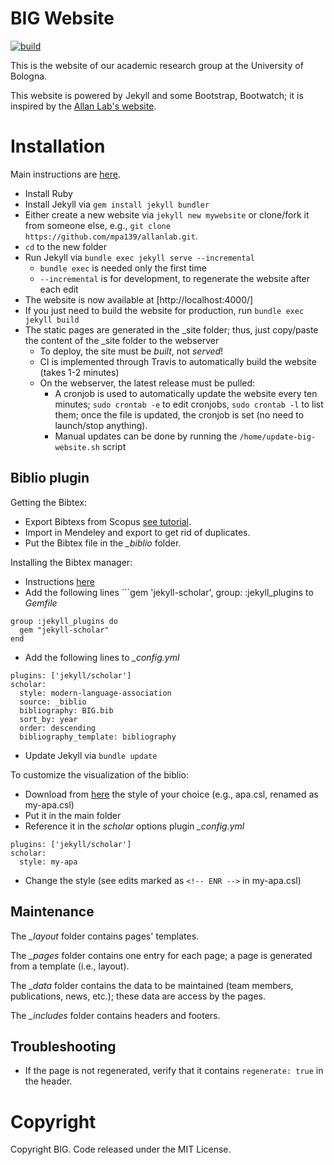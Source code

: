# BIG Website

[![build](https://github.com/big-unibo/big-website/actions/workflows/build.yml/badge.svg)](https://github.com/big-unibo/big-website/actions/workflows/build.yml)

This is the website of our academic research group at the University of Bologna.

This website is powered by Jekyll and some Bootstrap, Bootwatch; it is inspired  by the [Allan Lab's website](https://www.allanlab.org/). 

# Installation

Main instructions are [here](https://jekyllrb.com/docs/installation/).

- Install Ruby
- Install Jekyll via ```gem install jekyll bundler```
- Either create a new website via ```jekyll new mywebsite``` or clone/fork it from someone else, e.g., ```git clone https://github.com/mpa139/allanlab.git```.
- ```cd``` to the new folder
- Run Jekyll via ```bundle exec jekyll serve --incremental```
  - ```bundle exec``` is needed only the first time
  - ```--incremental``` is for development, to regenerate the website after each edit
- The website is now available at [http://localhost:4000/]
- If you just need to build the website for production, run ```bundle exec jekyll build```
- The static pages are generated in the _site folder; thus, just copy/paste the content of the _site folder 
to the webserver
  - To deploy, the site must be *built*, not *served*!
  - CI is implemented through Travis to automatically build the website (takes 1-2 minutes)
  - On the webserver, the latest release must be pulled:
    - A cronjob is used to automatically update the website every ten minutes; ```sudo crontab -e``` to edit cronjobs, ```sudo crontab -l``` to list them; once the file is updated, the cronjob is set (no need to launch/stop anything).
    - Manual updates can be done by running the ```/home/update-big-website.sh``` script

## Biblio plugin

Getting the Bibtex:

- Export Bibtexs from Scopus [see tutorial](https://libguides.usask.ca/c.php?g=218034&p=1445629#:~:text=Download%20BibTex%20format%20from%20Scopus,Select%20BibTex%2C%20and%20click%20Export.).
- Import in Mendeley and export to get rid of duplicates.
- Put the Bibtex file in the *_biblio* folder.

Installing the Bibtex manager:

- Instructions [here](https://github.com/inukshuk/jekyll-scholar)
- Add the following lines ```gem 'jekyll-scholar', group: :jekyll_plugins to *Gemfile*
```
group :jekyll_plugins do
  gem "jekyll-scholar"
end
```
- Add the following lines to *_config.yml*
```
plugins: ['jekyll/scholar']
scholar:
  style: modern-language-association
  source: _biblio
  bibliography: BIG.bib
  sort_by: year
  order: descending
  bibliography_template: bibliography
```
- Update Jekyll via ```bundle update```

To customize the visualization of the biblio:
- Download from [here](https://github.com/citation-style-language/styles) the style of your choice (e.g., apa.csl, renamed as my-apa.csl)
- Put it in the main folder
- Reference it in the *scholar* options plugin *_config.yml*
```
plugins: ['jekyll/scholar']
scholar:
  style: my-apa
```
- Change the style (see edits marked as ```<!-- ENR -->``` in my-apa.csl)

## Maintenance

The *_layout* folder contains pages' templates.

The *_pages* folder contains one entry for each page; a page is generated from a template (i.e., layout).

The *_data* folder contains the data to be maintained (team members, publications, news, etc.); these data 
are access by the pages.

The *_includes* folder contains headers and footers.

## Troubleshooting

- If the page is not regenerated, verify that it contains ```regenerate: true``` in the header.

# Copyright

Copyright BIG. Code released under the MIT License.

